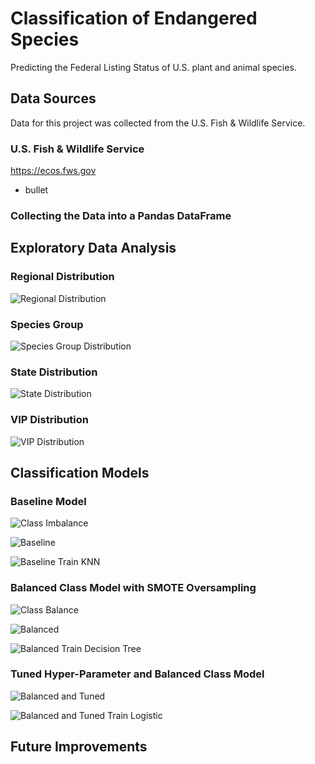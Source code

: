 # Classification of Endangered Species

Predicting the Federal Listing Status of U.S. plant and animal species.

## Data Sources

Data for this project was collected from the U.S. Fish & Wildlife Service.

### U.S. Fish & Wildlife Service

https://ecos.fws.gov

* bullet

### Collecting the Data into a Pandas DataFrame

## Exploratory Data Analysis

### Regional Distribution

![Regional Distribution](/Plots/Regional_Distribution.png)

### Species Group

![Species Group Distribution](/Plots/Species_Group_Distribution.png)

### State Distribution

![State Distribution](/Plots/State_Distribution.png)

### VIP Distribution

![VIP Distribution](/Plots/VIP_Distribution.png)

## Classification Models

### Baseline Model

![Class Imbalance](/Plots/Class_Imbalance.png)

![Baseline](/Plots/Baseline.png)

![Baseline Train KNN](/Plots/Baseline_Train_KNN.png)

### Balanced Class Model with SMOTE Oversampling

![Class Balance](/Plots/Class_Balance.png)

![Balanced](/Plots/Balanced.png)

![Balanced Train Decision Tree](/Plots/Balanced_Train_Decision_Tree.png)

### Tuned Hyper-Parameter and Balanced Class Model

![Balanced and Tuned](/Plots/Balanced_and_Tuned.png)

![Balanced and Tuned Train Logistic](/Plots/Tuned_Train_Logistic.png)

## Future Improvements